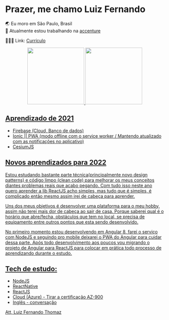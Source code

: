<h1 align="left">Prazer, me chamo Luiz Fernando</h1>

🌏  Eu moro em São Paulo, Brasil <br/>
🔭  Atualmente estou trabalhando na [accenture](https://www.accenture.com/br-pt) <br/>

👨🏽‍💻  Link: <a href="https://docs.google.com/document/d/1vtohmQ6Ny6pecI_KZ_yacNH0poeIaJKCbkSAeFmLd7A/edit?usp=sharing">Currículo</a>

<div align="center">
  <a href="https://github.com/Lftho">
  <img height="180em" src="https://github-readme-stats.vercel.app/api?username=rLftho&show_icons=true&theme=dracula&include_all_commits=true&count_private=true"/>
  <img height="180em" src="https://github-readme-stats.vercel.app/api/top-langs/?username=Lftho&layout=compact&langs_count=7&theme=dracula"/>
</div>

## Aprendizado de 2021

- Firebase (Cloud, Banco de dados)
- Ionic || PWA (modo offline com o service worker / Mantendo atualizado com as notificações no aplicativo)
- CesiumJS

## Novos aprendizados para 2022

Estou estudando bastante parte técnica(principalmente novo design patterns) e código limpo (clean code) para melhorar os meus conceitos diantes problemas reais que acabo pegando. Com tudo isso neste ano quero aprender a lib ReactJS acho simples, mas tudo que é simples, é complicado então mesmo assim irei de cabeça para aprender.

Uns dos meus objetivos é desenvolver uma plataforma para o meu hobby, assim não terei mais dor de cabeça ao sair de casa. 
Porque saberei qual é o horário que abre/fecha, obstáculos que tem no local, se precisa de equipamento entre outros pontos que esta sendo desenvolvido. 

No primeiro momento estou desenvolvendo em Angular 8, farei o serviço com NodeJS e seguindo pro mobile deixarei o PWA do Angular para cuidar dessa parte. Após todo desenvolvimento aos poucos vou migrando o projeto de Angular para ReactJS para colocar em prática todo processo de aprendizando durante o estudo.

## Tech de estudo: 
- NodeJS
- ReactNative
- ReactJS
- Cloud (Azure) - Tirar a certificação AZ-900
- Inglês - conversação 


Att, Luiz Fernando Thomaz

